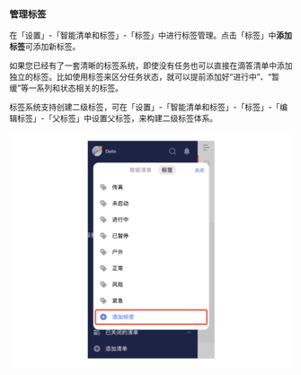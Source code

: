 ### 管理标签

在「设置」-「智能清单和标签」-「标签」中进行标签管理。点击「标签」中**添加标签**可添加新标签。

如果您已经有了一套清晰的标签系统，即使没有任务也可以直接在滴答清单中添加独立的标签。比如使用标签来区分任务状态，就可以提前添加好“进行中”、“暂缓”等一系列和状态相关的标签。

标签系统支持创建二级标签，可在「设置」-「智能清单和标签」-「标签」-「编辑标签」-「父标签」中设置父标签，来构建二级标签体系。

![iosaddtag](../../images/ios/tag/presettag.jpg)



